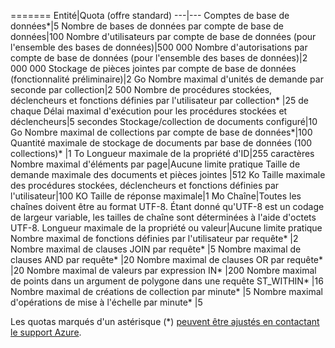 =======
Entité|Quota (offre standard)
---|---
Comptes de base de données*|5
Nombre de bases de données par compte de base de données|100
Nombre d'utilisateurs par compte de base de données (pour l'ensemble des bases de données)|500 000
Nombre d'autorisations par compte de base de données (pour l'ensemble des bases de données)|2 000 000
Stockage de pièces jointes par compte de base de données (fonctionnalité préliminaire)|2 Go
Nombre maximal d'unités de demande par seconde par collection|2 500
Nombre de procédures stockées, déclencheurs et fonctions définies par l'utilisateur par collection* |25 de chaque
Délai maximal d'exécution pour les procédures stockées et déclencheurs|5 secondes
Stockage/collection de documents configuré|10 Go
Nombre maximal de collections par compte de base de données*|100
Quantité maximale de stockage de documents par base de données (100 collections)* |1 To
Longueur maximale de la propriété d'ID|255 caractères
Nombre maximal d'éléments par page|Aucune limite pratique
Taille de demande maximale des documents et pièces jointes |512 Ko
Taille maximale des procédures stockées, déclencheurs et fonctions définies par l'utilisateur|100 KO
Taille de réponse maximale|1 Mo
Chaîne|Toutes les chaînes doivent être au format UTF-8. Étant donné qu'UTF-8 est un codage de largeur variable, les tailles de chaîne sont déterminées à l'aide d'octets UTF-8.
Longueur maximale de la propriété ou valeur|Aucune limite pratique
Nombre maximal de fonctions définies par l'utilisateur par requête* |2
Nombre maximal de clauses JOIN par requête* |5
Nombre maximal de clauses AND par requête* |20
Nombre maximal de clauses OR par requête* |20
Nombre maximal de valeurs par expression IN* |200
Nombre maximal de points dans un argument de polygone dans une requête ST\_WITHIN* |16
Nombre maximal de créations de collection par minute* |5
Nombre maximal d'opérations de mise à l'échelle par minute* |5

Les quotas marqués d'un astérisque (*) [peuvent être ajustés en contactant le support Azure](../articles/documentdb/documentdb-increase-limits.md).

<!---HONumber=AcomDC_0302_2016-->